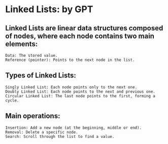 # Linked Lists: by GPT


## Linked Lists are linear data structures composed of nodes, where each node contains two main elements:

    Data: The stored value.
    Reference (pointer): Points to the next node in the list.

## Types of Linked Lists:

    Singly Linked List: Each node points only to the next one.
    Doubly Linked List: Each node points to the next and previous one.
    Circular Linked List: The last node points to the first, forming a cycle.

## Main operations:

    Insertion: Add a new node (at the beginning, middle or end).
    Removal: Delete a specific node.
    Search: Scroll through the list to find a value.